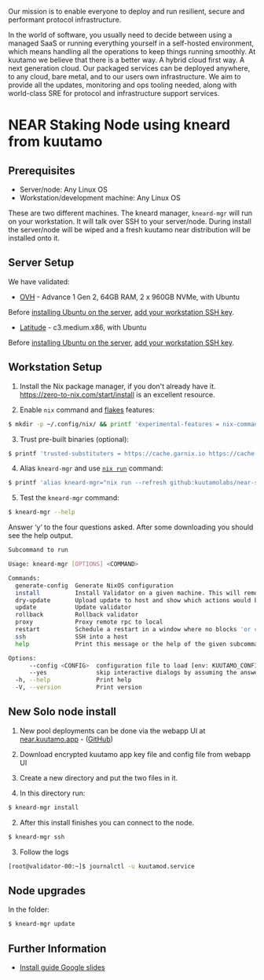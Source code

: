 Our mission is to enable everyone to deploy and run resilient, secure and performant protocol infrastructure.

In the world of software, you usually need to decide between using a managed SaaS or running everything yourself in a self-hosted environment, which means handling all the operations to keep things running smoothly. At kuutamo we believe that there is a better way. A hybrid cloud first way. A next generation cloud. Our packaged services can be deployed anywhere, to any cloud, bare metal, and to our users own infrastructure. We aim to provide all the updates, monitoring and ops tooling needed, along with world-class SRE for protocol and infrastructure support services.

# NEAR Staking Node using kneard from kuutamo

## Prerequisites

- Server/node: Any Linux OS
- Workstation/development machine: Any Linux OS

These are two different machines. The kneard manager, `kneard-mgr` will run on your workstation. It will talk over SSH to your server/node. During install the server/node will be wiped and a fresh kuutamo near distribution will be installed onto it.


## Server Setup

We have validated:

- [OVH](https://www.ovhcloud.com/en-gb/bare-metal/advance/adv-1/) - Advance 1 Gen 2, 64GB RAM, 2 x 960GB NVMe, with Ubuntu

Before [installing Ubuntu on the server](https://support.us.ovhcloud.com/hc/en-us/articles/115001775950-How-to-Install-an-OS-on-a-Dedicated-Server), [add your workstation SSH key](https://docs.ovh.com/gb/en/dedicated/creating-ssh-keys-dedicated/#importing-your-ssh-key-into-the-ovhcloud-control-panel_1).

- [Latitude](https://www.latitude.sh/features) - c3.medium.x86, with Ubuntu

Before [installing Ubuntu on the server](https://docs.latitude.sh/docs/deployments-and-reinstalls#deploying-a-server), [add your workstation SSH key](https://docs.latitude.sh/docs/ssh#adding-your-ssh-key).


## Workstation Setup

1. Install the Nix package manager, if you don't already have it. https://zero-to-nix.com/start/install is an excellent resource.

2. Enable `nix` command and [flakes](https://www.tweag.io/blog/2020-05-25-flakes/) features:

```bash
$ mkdir -p ~/.config/nix/ && printf 'experimental-features = nix-command flakes' >> ~/.config/nix/nix.conf
```
3. Trust pre-built binaries (optional):

```bash
$ printf 'trusted-substituters = https://cache.garnix.io https://cache.nixos.org/\ntrusted-public-keys = cache.garnix.io:CTFPyKSLcx5RMJKfLo5EEPUObbA78b0YQ2DTCJXqr9g= cache.nixos.org-1:6NCHdD59X431o0gWypbMrAURkbJ16ZPMQFGspcDShjY=' | sudo tee -a /etc/nix/nix.conf && sudo systemctl restart nix-daemon
```

4. Alias `kneard-mgr` and use [`nix run`](https://determinate.systems/posts/nix-run) command:

```bash
$ printf 'alias kneard-mgr="nix run --refresh github:kuutamolabs/near-staking-knd --"' >> ~/.bashrc && source ~/.bashrc
```
5. Test the `kneard-mgr` command:

```bash
$ kneard-mgr --help
```

Answer ‘y’ to the four questions asked.
After some downloading you should see the help output.

```bash
Subcommand to run

Usage: kneard-mgr [OPTIONS] <COMMAND>

Commands:
  generate-config  Generate NixOS configuration
  install          Install Validator on a given machine. This will remove all data of the current system!
  dry-update       Upload update to host and show which actions would be performed on an update
  update           Update validator
  rollback         Rollback validator
  proxy            Proxy remote rpc to local
  restart          Schedule a restart in a window where no blocks 'or chunks' are expected to be produced by the validator
  ssh              SSH into a host
  help             Print this message or the help of the given subcommand(s)

Options:
      --config <CONFIG>  configuration file to load [env: KUUTAMO_CONFIG=] [default: kuutamo.toml]
      --yes              skip interactive dialogs by assuming the answer is yes
  -h, --help             Print help
  -V, --version          Print version

```

## New Solo node install 

1. New pool deployments can be done via the webapp UI at [near.kuutamo.app](https://near.kuutamo.app) - ([GitHub](https://github.com/kuutamolabs/near-staking-ui))

2. Download encrypted kuutamo app key file and config file from webapp UI

3. Create a new directory and put the two files in it.

4. In this directory run:

```bash
$ kneard-mgr install
```

2. After this install finishes you can connect to the node.

```bash
$ kneard-mgr ssh
```

3. Follow the logs

```bash
[root@validator-00:~]$ journalctl -u kuutamod.service
```

## Node upgrades

In the folder:

```bash
$ kneard-mgr update
```


## Further Information

- [Install guide Google slides](https://docs.google.com/presentation/d/1SoXNkKUuYiH52rOb1lkEbmgKr2VEcJeYQAmpnLaOgtQ)
